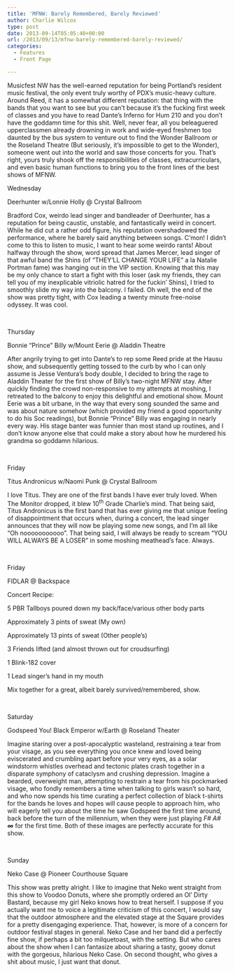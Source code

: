 ```yaml
---
title: 'MFNW: Barely Remembered, Barely Reviewed'
author: Charlie Wilcox
type: post
date: 2013-09-14T05:05:40+00:00
url: /2013/09/13/mfnw-barely-remembered-barely-reviewed/
categories:
  - Features
  - Front Page

---
```

Musicfest NW has the well-earned reputation for being Portland’s resident music festival, the only event truly worthy of PDX’s music-heavy culture. Around Reed, it has a somewhat different reputation: that thing with the bands that you want to see but you can’t because it’s the fucking first week of classes and you have to read Dante’s Inferno for Hum 210 and you don’t have the goddamn time for this shit. Well, never fear, all you beleaguered upperclassmen already drowning in work and wide-eyed freshmen too daunted by the bus system to venture out to find the Wonder Ballroom or the Roseland Theatre (But seriously, it’s impossible to get to the Wonder), someone went out into the world and saw those concerts for you. That’s right, yours truly shook off the responsibilities of classes, extracurriculars, and even basic human functions to bring you to the front lines of the best shows of MFNW.
  
Wednesday

Deerhunter w/Lonnie Holly @ Crystal Ballroom

Bradford Cox, weirdo lead singer and bandleader of Deerhunter, has a reputation for being caustic, unstable, and fantastically weird in concert. While he did cut a rather odd figure, his reputation overshadowed the performance, where he barely said anything between songs. C’mon! I didn’t come to this to listen to music, I want to hear some weirdo rants! About halfway through the show, word spread that James Mercer, lead singer of that awful band the Shins (of “THEY’LL CHANGE YOUR LIFE” a la Natalie Portman fame) was hanging out in the VIP section. Knowing that this may be my only chance to start a fight with this loser (ask my friends, they can tell you of my inexplicable vitriolic hatred for the fuckin’ Shins), I tried to smoothly slide my way into the balcony. I failed. Oh well, the end of the show was pretty tight, with Cox leading a twenty minute free-noise odyssey. It was cool.

&nbsp;

Thursday

Bonnie “Prince” Billy w/Mount Eerie @ Aladdin Theatre

After angrily trying to get into Dante’s to rep some Reed pride at the Hausu show, and subsequently getting tossed to the curb by who I can only assume is Jesse Ventura’s body double, I decided to bring the rage to Aladdin Theater for the first show of Billy’s two-night MFNW stay. After quickly finding the crowd non-responsive to my attempts at moshing, I retreated to the balcony to enjoy this delightful and emotional show. Mount Eerie was a bit urbane, in the way that every song sounded the same and was about nature somehow (which provided my friend a good opportunity to do his Soc readings), but Bonnie “Prince” Billy was engaging in nearly every way. His stage banter was funnier than most stand up routines, and I don’t know anyone else that could make a story about how he murdered his grandma so goddamn hilarious.

&nbsp;

Friday

Titus Andronicus w/Naomi Punk @ Crystal Ballroom

I love Titus. They are one of the first bands I have ever truly loved. When The Monitor dropped, it blew 10<sup>th</sup> Grade Charlie’s mind. That being said, Titus Andronicus is the first band that has ever giving me that unique feeling of disappointment that occurs when, during a concert, the lead singer announces that they will now be playing some new songs, and I’m all like “Oh nooooooooooo”. That being said, I will always be ready to scream “YOU WILL ALWAYS BE A LOSER” in some moshing meathead’s face. Always.

&nbsp;

Friday

FIDLAR @ Backspace

Concert Recipe:

5 PBR Tallboys poured down my back/face/various other body parts

Approximately 3 pints of sweat (My own)

Approximately 13 pints of sweat (Other people’s)

3 Friends lifted (and almost thrown out for croudsurfing)

1 Blink-182 cover

1 Lead singer’s hand in my mouth

Mix together for a great, albeit barely survived/remembered, show.

&nbsp;

Saturday

Godspeed You! Black Emperor w/Earth @ Roseland Theater

Imagine staring over a post-apocalyptic wasteland, restraining a tear from your visage, as you see everything you once knew and loved being eviscerated and crumbling apart before your very eyes, as a solar windstorm whistles overhead and tectonic plates crash together in a disparate symphony of cataclysm and crushing depression. Imagine a bearded, overweight man, attempting to restrain a tear from his pockmarked visage, who fondly remembers a time when talking to girls wasn’t so hard, and who now spends his time curating a perfect collection of black t-shirts for the bands he loves and hopes will cause people to approach him, who will eagerly tell you about the time he saw Godspeed the first time around, back before the turn of the millennium, when they were just playing _F# A#_ **_∞_** for the first time. Both of these images are perfectly accurate for this show.

&nbsp;

Sunday

Neko Case @ Pioneer Courthouse Square

This show was pretty alright. I like to imagine that Neko went straight from this show to Voodoo Donuts, where she promptly ordered an Ol’ Dirty Bastard, because my girl Neko knows how to treat herself. I suppose if you actually want me to voice a legitimate criticism of this concert, I would say that the outdoor atmosphere and the elevated stage at the Square provides for a pretty disengaging experience. That, however, is more of a concern for outdoor festival stages in general. Neko Case and her band did a perfectly fine show, if perhaps a bit too milquetoast, with the setting. But who cares about the show when I can fantasize about sharing a tasty, gooey donut with the gorgeous, hilarious Neko Case. On second thought, who gives a shit about music, I just want that donut.